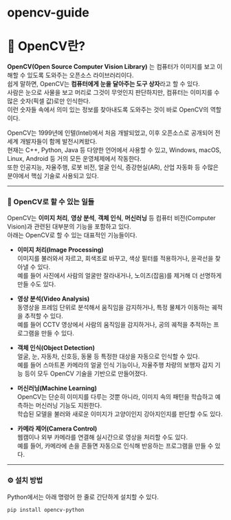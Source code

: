 # opencv-guide
# 🧠 OpenCV란?

**OpenCV(Open Source Computer Vision Library)** 는 컴퓨터가 이미지를 보고 이해할 수 있도록 도와주는 오픈소스 라이브러리이다.  
쉽게 말하면, OpenCV는 **컴퓨터에게 눈을 달아주는 도구 상자**라고 할 수 있다.  
사람은 눈으로 사물을 보고 머리로 그것이 무엇인지 판단하지만, 컴퓨터는 이미지를 수많은 숫자(픽셀 값)로만 인식한다.  
이런 숫자들 속에서 의미 있는 정보를 찾아내도록 도와주는 것이 바로 OpenCV의 역할이다.

OpenCV는 1999년에 인텔(Intel)에서 처음 개발되었고, 이후 오픈소스로 공개되어 전 세계 개발자들이 함께 발전시켜왔다.  
현재는 C++, Python, Java 등 다양한 언어에서 사용할 수 있고, Windows, macOS, Linux, Android 등 거의 모든 운영체제에서 작동한다.  
또한 인공지능, 자율주행, 로봇 비전, 얼굴 인식, 증강현실(AR), 산업 자동화 등 수많은 분야에서 핵심 기술로 사용되고 있다.

---

### 📸 OpenCV로 할 수 있는 일들

OpenCV는 **이미지 처리**, **영상 분석**, **객체 인식**, **머신러닝** 등 컴퓨터 비전(Computer Vision)과 관련된 대부분의 기능을 포함하고 있다.  
아래는 OpenCV로 할 수 있는 대표적인 기능들이다.

- **이미지 처리(Image Processing)**  
  이미지를 불러와서 자르고, 회색조로 바꾸고, 색상 필터를 적용하거나, 윤곽선을 찾아낼 수 있다.  
  예를 들어 사진에서 사람의 얼굴만 잘라내거나, 노이즈(잡음)를 제거해 더 선명하게 만들 수도 있다.  

- **영상 분석(Video Analysis)**  
  동영상을 프레임 단위로 분석해서 움직임을 감지하거나, 특정 물체가 이동하는 궤적을 추적할 수 있다.  
  예를 들어 CCTV 영상에서 사람의 움직임을 감지하거나, 공의 궤적을 추적하는 프로그램을 만들 수 있다.  

- **객체 인식(Object Detection)**  
  얼굴, 눈, 자동차, 신호등, 동물 등 특정한 대상을 자동으로 인식할 수 있다.  
  예를 들어 스마트폰 카메라의 얼굴 인식 기능이나, 자율주행 차량의 보행자 감지 기능 등이 모두 OpenCV 기술을 기반으로 만들어졌다.  

- **머신러닝(Machine Learning)**  
  OpenCV는 단순히 이미지를 다루는 것뿐 아니라, 이미지 속의 패턴을 학습하고 예측하는 머신러닝 기능도 지원한다.  
  학습된 모델을 불러와 새로운 이미지가 고양이인지 강아지인지를 판단할 수도 있다.  

- **카메라 제어(Camera Control)**  
  웹캠이나 외부 카메라를 연결해 실시간으로 영상을 처리할 수도 있다.  
  예를 들어, 카메라에 손을 흔들면 자동으로 인식해 반응하는 프로그램을 만들 수 있다.  

---

### ⚙️ 설치 방법

Python에서는 아래 명령어 한 줄로 간단하게 설치할 수 있다.

```bash
pip install opencv-python
